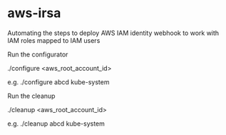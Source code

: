 # aws-irsa
Automating the steps to deploy AWS IAM identity webhook to work with IAM roles mapped to IAM users

Run the configurator

./configure <aws_root_account_id> <namespace>

e.g. ./configure abcd kube-system


Run the cleanup

./cleanup <aws_root_account_id> <namespace>

e.g. ./cleanup abcd kube-system
